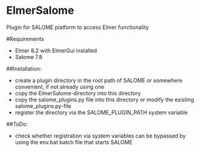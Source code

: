 # ElmerSalome
Plugin for SALOME platform to access Elmer functionality 

#Requirements
* Elmer 8.2 with ElmerGui installed
* Salome 7.8

##Installation:
* create a plugin directory in the root path of SALOME or somewhere convenient, if not already using one
* copy the ElmerSalome-directory into this directory
* copy the salome_plugins.py file into this directory or modify the existing salome_plugins.py-file
* register the directory via the SALOME_PLUGIN_PATH system variable
  
##ToDo:
* check whether registration via system variables can be bypassed by using the env.bat batch file that starts SALOME
